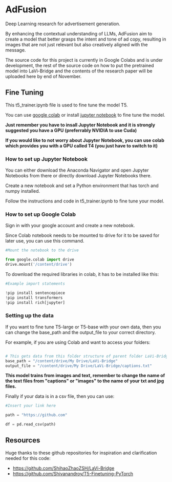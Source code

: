 # AdFusion
Deep Learning research for advertisement generation.

By enhancing the contextual understanding of LLMs, AdFusion aim to create a model that better grasps the intent and tone of ad copy, resulting in images that are not just relevant but also creatively aligned with the message.

The source code for this project is currently in Google Colabs and is under development, the rest of the source code on how to put the pretrained model into LaVi-Bridge and the contents of the research paper will be uploaded here by end of November.


## Fine Tuning

This t5_trainer.ipynb file is used to fine tune the model T5.

You can use [google colab](https://colab.research.google.com/) or install [jupyter notebook](https://jupyter.org/) to fine tune the model.

**Just remember you have to insall Jupyter Notebook and it is strongly suggested you have a GPU (preferrably NVIDIA to use Cuda)**

**If you would like to not worry about Jupyter Notebook, you can use colab which provides you with a GPU called T4 (you just have to switch to it)**

### How to set up Jupyter Notebook

You can either download the Anaconda Navigator and open Jupyter Notebooks from there or directly download Jupyter Notebooks there.

Create a new notebook and set a Python environment that has torch and numpy installed.

Follow the instructions and code in t5_trainer.ipynb to fine tune your model.

### How to set up Google Colab

Sign in with your google account and create a new notebook. 

Since Colab notebook needs to be mounted to drive for it to be saved for later use, you can use this command.

```python 
#Mount the notebook to the drive

from google.colab import drive
drive.mount('/content/drive')

```

To download the required libraries in colab, it has to be installed like this:

```python 
#Example import statements

!pip install sentencepiece
!pip install transformers
!pip install rich[jupyter]

```

### Setting up the data

If you want to fine tune T5-large or T5-base with your own data, then you can change the base_path and the output_file to your correct directory. 

For example, if you are using Colab and want to access your folders:

```python

# This gets data from this folder structure of parent folder LaVi-Bridge to subfolders 1 to n (the number of folders you have) to each captions.txt and img.jpg files
base_path = "/content/drive/My Drive/LaVi-Bridge"
output_file = "/content/drive/My Drive/LaVi-Bridge/captions.txt"
```

**This model trains from images and text, remember to change the name of the text files from "captions" or "images" to the name of your txt and jpg files.**

Finally if your data is in a csv file, then you can use: 

```python 
#Insert your link here

path = "https://github.com"

df = pd.read_csv(path)

```


<!-- ## Train the model -->

## Resources

Huge thanks to these github repositories for inspiration and clarification needed for this code:

- https://github.com/ShihaoZhaoZSH/LaVi-Bridge
- https://github.com/Shivanandroy/T5-Finetuning-PyTorch


